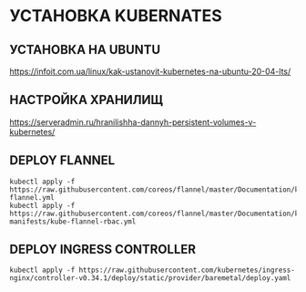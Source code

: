 # УСТАНОВКА KUBERNATES

## УСТАНОВКА НА UBUNTU

https://infoit.com.ua/linux/kak-ustanovit-kubernetes-na-ubuntu-20-04-lts/

## НАСТРОЙКА ХРАНИЛИЩ

https://serveradmin.ru/hranilishha-dannyh-persistent-volumes-v-kubernetes/

## DEPLOY FLANNEL

```
kubectl apply -f https://raw.githubusercontent.com/coreos/flannel/master/Documentation/kube-flannel.yml
kubectl apply -f https://raw.githubusercontent.com/coreos/flannel/master/Documentation/k8s-manifests/kube-flannel-rbac.yml
```

## DEPLOY INGRESS CONTROLLER

```
kubectl apply -f https://raw.githubusercontent.com/kubernetes/ingress-nginx/controller-v0.34.1/deploy/static/provider/baremetal/deploy.yaml
```

